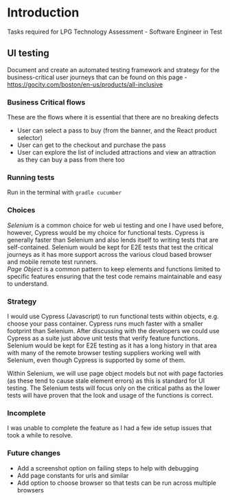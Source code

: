 # Introduction
Tasks required for LPG Technology Assessment - Software Engineer in Test

## UI testing
Document and create an automated testing framework and strategy for the business-critical user journeys that can
be found on this page - https://gocity.com/boston/en-us/products/all-inclusive

### Business Critical flows
These are the flows where it is essential that there are no breaking defects
* User can select a pass to buy (from the banner, and the React product selector)
* User can get to the checkout and purchase the pass
* User can explore the list of included attractions and view an attraction as they can buy a pass from there too

### Running tests
Run in the terminal with ```gradle cucumber```

### Choices
*Selenium* is a common choice for web ui testing and one I have used before, however, Cypress would be my choice for 
functional tests. Cypress is generally faster than Selenium and also lends itself to writing tests that are 
self-contained.  Selenium would be kept for E2E tests that test the critical journeys as it has more support across 
the various cloud based browser and mobile remote test runners.  
*Page Object* is a common pattern to keep elements and functions limited to specific features ensuring that the test code 
remains maintainable and easy to understand.

### Strategy
I would use Cypress (Javascript) to run functional tests within objects, e.g. choose your pass container. Cypress runs 
much faster with a smaller footprint than Selenium. After discussing with the developers we could use Cypress as a 
suite just above unit tests that verify feature functions.  Selenium would be kept for E2E testing as it has a long 
history in that area with many of the remote browser testing suppliers working well with Selenium, even though Cypress 
is supported by some of them.

Within Selenium, we will use page object models but not with page factories (as these tend to cause stale element 
errors) as this is standard for UI testing.  The Selenium tests will focus only on the critical paths as the lower tests 
will have proven that the look and usage of the functions is correct.

### Incomplete
I was unable to complete the feature as I had a few ide setup issues that took a while to resolve. 

### Future changes
* Add a screenshot option on failing steps to help with debugging  
* Add page constants for urls and similar
* Add option to choose browser so that tests can be run across multiple browsers